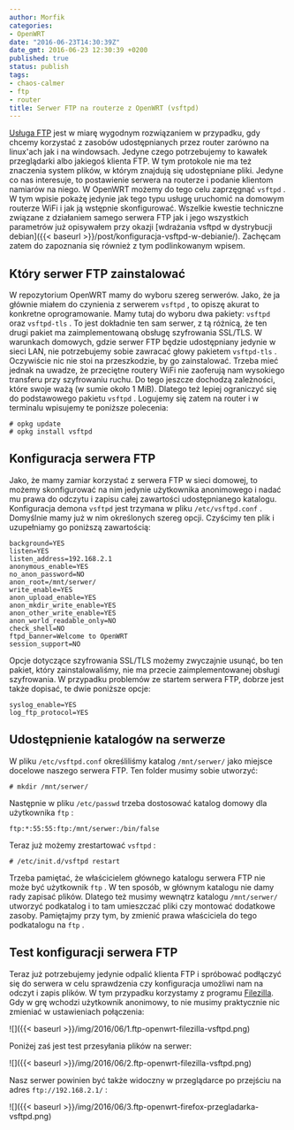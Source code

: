 ```yaml
---
author: Morfik
categories:
- OpenWRT
date: "2016-06-23T14:30:39Z"
date_gmt: 2016-06-23 12:30:39 +0200
published: true
status: publish
tags:
- chaos-calmer
- ftp
- router
title: Serwer FTP na routerze z OpenWRT (vsftpd)
---
```


[Usługa FTP](https://pl.wikipedia.org/wiki/File_Transfer_Protocol) jest w miarę wygodnym
rozwiązaniem w przypadku, gdy chcemy korzystać z zasobów udostępnianych przez router zarówno na
linux'ach jak i na windowsach. Jedyne czego potrzebujemy to kawałek przeglądarki albo jakiegoś
klienta FTP. W tym protokole nie ma też znaczenia system plików, w którym znajdują się udostępniane
pliki. Jedyne co nas interesuje, to postawienie serwera na routerze i podanie klientom namiarów na
niego. W OpenWRT możemy do tego celu zaprzęgnąć `vsftpd` . W tym wpisie pokażę jedynie jak tego typu
usługę uruchomić na domowym routerze WiFi i jak ją wstępnie skonfigurować. Wszelkie kwestie
techniczne związane z działaniem samego serwera FTP jak i jego wszystkich parametrów już opisywałem
przy okazji [wdrażania vsftpd w dystrybucji
debian]({{< baseurl >}}/post/konfiguracja-vsftpd-w-debianie/). Zachęcam zatem do zapoznania się
również z tym podlinkowanym wpisem.

<!--more-->
## Który serwer FTP zainstalować

W repozytorium OpenWRT mamy do wyboru szereg serwerów. Jako, że ja głównie miałem do czynienia z
serwerem `vsftpd` , to opiszę akurat to konkretne oprogramowanie. Mamy tutaj do wyboru dwa pakiety:
`vsftpd` oraz `vsftpd-tls` . To jest dokładnie ten sam serwer, z tą różnicą, że ten drugi pakiet ma
zaimplementowaną obsługę szyfrowania SSL/TLS. W warunkach domowych, gdzie serwer FTP będzie
udostępniany jedynie w sieci LAN, nie potrzebujemy sobie zawracać głowy pakietem `vsftpd-tls` .
Oczywiście nic nie stoi na przeszkodzie, by go zainstalować. Trzeba mieć jednak na uwadze, że
przeciętne routery WiFi nie zaoferują nam wysokiego transferu przy szyfrowaniu ruchu. Do tego
jeszcze dochodzą zależności, które swoje ważą (w sumie około 1 MiB). Dlatego też lepiej ograniczyć
się do podstawowego pakietu `vsftpd` . Logujemy się zatem na router i w terminalu wpisujemy te
poniższe polecenia:

    # opkg update
    # opkg install vsftpd

## Konfiguracja serwera FTP

Jako, że mamy zamiar korzystać z serwera FTP w sieci domowej, to możemy skonfigurować na nim jedynie
użytkownika anonimowego i nadać mu prawa do odczytu i zapisu całej zawartości udostępnianego
katalogu. Konfiguracja demona `vsftpd` jest trzymana w pliku `/etc/vsftpd.conf` . Domyślnie mamy już
w nim określonych szereg opcji. Czyścimy ten plik i uzupełniamy go poniższą zawartością:

    background=YES
    listen=YES
    listen_address=192.168.2.1
    anonymous_enable=YES
    no_anon_password=NO
    anon_root=/mnt/serwer/
    write_enable=YES
    anon_upload_enable=YES
    anon_mkdir_write_enable=YES
    anon_other_write_enable=YES
    anon_world_readable_only=NO
    check_shell=NO
    ftpd_banner=Welcome to OpenWRT
    session_support=NO

Opcje dotyczące szyfrowania SSL/TLS możemy zwyczajnie usunąć, bo ten pakiet, który zainstalowaliśmy,
nie ma przecie zaimplementowanej obsługi szyfrowania. W przypadku problemów ze startem serwera FTP,
dobrze jest także dopisać, te dwie poniższe opcje:

    syslog_enable=YES
    log_ftp_protocol=YES

## Udostępnienie katalogów na serwerze

W pliku `/etc/vsftpd.conf` określiliśmy katalog `/mnt/serwer/` jako miejsce docelowe naszego serwera
FTP. Ten folder musimy sobie utworzyć:

    # mkdir /mnt/serwer/

Następnie w pliku `/etc/passwd` trzeba dostosować katalog domowy dla użytkownika `ftp` :

    ftp:*:55:55:ftp:/mnt/serwer:/bin/false

Teraz już możemy zrestartować `vsftpd` :

    # /etc/init.d/vsftpd restart

Trzeba pamiętać, że właścicielem głównego katalogu serwera FTP nie może być użytkownik `ftp` . W ten
sposób, w głównym katalogu nie damy rady zapisać plików. Dlatego też musimy wewnątrz katalogu
`/mnt/serwer/` utworzyć podkatalog i to tam umieszczać pliki czy montować dodatkowe zasoby.
Pamiętajmy przy tym, by zmienić prawa właściciela do tego podkatalogu na `ftp` .

## Test konfiguracji serwera FTP

Teraz już potrzebujemy jedynie odpalić klienta FTP i spróbować podłączyć się do serwera w celu
sprawdzenia czy konfiguracja umożliwi nam na odczyt i zapis plików. W tym przypadku korzystamy z
programu [Filezilla](https://filezilla-project.org/). Gdy w grę wchodzi użytkownik anonimowy, to nie
musimy praktycznie nic zmieniać w ustawieniach połączenia:

![]({{< baseurl >}}/img/2016/06/1.ftp-openwrt-filezilla-vsftpd.png)

Poniżej zaś jest test przesyłania plików na serwer:

![]({{< baseurl >}}/img/2016/06/2.ftp-openwrt-filezilla-vsftpd.png)

Nasz serwer powinien być także widoczny w przeglądarce po przejściu na adres `ftp://192.168.2.1/` :

![]({{< baseurl >}}/img/2016/06/3.ftp-openwrt-firefox-przegladarka-vsftpd.png)

